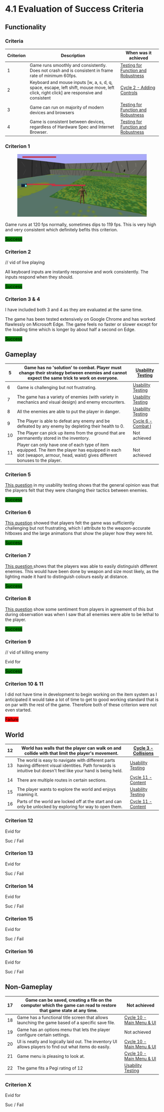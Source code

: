 # 4.1 Evaluation of Success Criteria

## Functionality

### Criteria

| Criterion | Description                                                                                                                              | When was it achieved                                                  |
| --------- | ---------------------------------------------------------------------------------------------------------------------------------------- | --------------------------------------------------------------------- |
| 1         | Game runs smoothly and consistently. Does not crash and is consistent in frame rate of minimum 60fps.                                    | [Testing for Function and Robustness](../3-testing/3.1-robustness.md) |
| 2         | Keyboard and mouse inputs \[w, a, s, d, q, space, escape, left shift, mouse move, left click, right click] are responsive and consistent | [Cycle 2 - Adding Controls](../design-and-development/cycle-1-2.md)   |
| 3         | Game can run on majority of modern devices and browsers                                                                                  | [Testing for Function and Robustness](../3-testing/3.1-robustness.md) |
| 4         | Game is consistent between devices, regardless of Hardware Spec and Internet Browser.                                                    | [Testing for Function and Robustness](../3-testing/3.1-robustness.md) |

### Criterion 1

<figure><img src="../.gitbook/assets/image.png" alt=""><figcaption></figcaption></figure>

Game runs at 120 fps normally, sometimes dips to 119 fps. This is very high and very consistent which definitely befits this criterion.

<mark style="background-color:green;">Success</mark>

### Criterion 2

// vid of live playing

All keyboard inputs are instantly responsive and work consistently. The inputs respond when they should.

<mark style="background-color:green;">Success</mark>

### Criterion 3 & 4

I have included both 3 and 4 as they are evaluated at the same time.

The game has been tested extensively on Google Chrome and has worked flawlessly on Microsoft Edge. The game feels no faster or slower except for the loading time which is longer by about half a second on Edge.

<mark style="background-color:green;">Success</mark>

## Gameplay

| 5  | Game has no 'solution' to combat. Player must change their strategy between enemies and cannot expect the same trick to work on everyone.                                  | [Usability Testing](../3-testing/3.2-usability-testing.md#criterion-5) |
| -- | -------------------------------------------------------------------------------------------------------------------------------------------------------------------------- | ---------------------------------------------------------------------- |
| 6  | Game is challenging but not frustrating.                                                                                                                                   | [Usability Testing](../3-testing/3.2-usability-testing.md#criterion-6) |
| 7  | The game has a variety of enemies (with variety in mechanics and visual design) and enemy encounters.                                                                      | [Usability Testing](../3-testing/3.2-usability-testing.md#engaging)    |
| 8  | All the enemies are able to put the player in danger.                                                                                                                      | [Usability Testing](../3-testing/3.2-usability-testing.md#criterion-8) |
| 9  | The Player is able to defeat any enemy and be defeated by any enemy by depleting their health to 0.                                                                        | [Cycle 6 - Combat I](../design-and-development/cycle-1-6.md)           |
| 10 | The Player can pick up items from the ground that are permanently stored in the inventory.                                                                                 | Not achieved                                                           |
| 11 | Player can only have one of each type of item equipped. The item the player has equipped in each slot (weapon, armour, head, waist) gives different bonuses to the player. | Not achieved                                                           |

### Criterion 5

[This question](../3-testing/3.2-usability-testing.md#criterion-5) in my usability testing shows that the general opinion was that the players felt that they were changing their tactics between enemies.

<mark style="background-color:green;">Success</mark>

### Criterion 6

[This question](../3-testing/3.2-usability-testing.md#criterion-6) showed that players felt the game was sufficiently challenging but not frustrating, which I attribute to the weapon-accurate hitboxes and the large animations that show the player how they were hit.

<mark style="background-color:green;">Success</mark>

### Criterion 7

[This question ](../3-testing/3.2-usability-testing.md#engaging)shows that the players was able to easily distinguish different enemies. This would have been done by weapon and size most likely, as the lighting made it hard to distinguish colours easily at distance.&#x20;

<mark style="background-color:green;">Success</mark>

### Criterion 8

[This question](../3-testing/3.2-usability-testing.md#criterion-8) show some sentiment from players in agreement of this but during observation was when I saw that all enemies were able to be lethal to the player.

<mark style="background-color:green;">Success</mark>

### Criterion 9

// vid of killing enemy

Evid for

<mark style="background-color:green;">Success</mark>

### Criterion 10 & 11

I did not have time in development to begin working on the item system as I anticipated it would take a lot of time to get to good working standard that is on par with the rest of the game. Therefore both of these criterion were not even started.

<mark style="background-color:red;">Failure</mark>

## World

| 12 | World has walls that the player can walk on and collide with that limit the player's movement.                                                                   | [Cycle 3 - Collisions](../design-and-development/cycle-1-3.md)          |
| -- | ---------------------------------------------------------------------------------------------------------------------------------------------------------------- | ----------------------------------------------------------------------- |
| 13 | The world is easy to navigate with different parts having different visual identities. Path forwards is intuitive but doesn't feel like your hand is being held. | [Usability Testing](../3-testing/3.2-usability-testing.md#criterion-15) |
| 14 | There are multiple routes in certain sections.                                                                                                                   | [Cycle 11 - Content](../design-and-development/cycle-1-11.md)           |
| 15 | The player wants to explore the world and enjoys roaming it.                                                                                                     | [Usability Testing](../3-testing/3.2-usability-testing.md#criterion-15) |
| 16 | Parts of the world are locked off at the start and can only be unlocked by exploring for way to open them.                                                       | [Cycle 11 - Content](../design-and-development/cycle-1-11.md)           |

### Criterion 12



Evid for

Suc / Fail

### Criterion 13



Evid for

Suc / Fail

### Criterion 14



Evid for

Suc / Fail

### Criterion 15



Evid for

Suc / Fail

### Criterion 16



Evid for

Suc / Fail

## Non-Gameplay

| 17 | Game can be saved, creating a file on the computer which the game can read to restore that game state at any time. | Not achieved                                                            |
| -- | ------------------------------------------------------------------------------------------------------------------ | ----------------------------------------------------------------------- |
| 18 | Game has a functional title screen that allows launching the game based of a specific save file.                   | [Cycle 10 - Main Menu & UI](../design-and-development/cycle-1-10.md)    |
| 19 | Game has an options menu that lets the player configure certain settings.                                          | Not achieved                                                            |
| 20 | UI is neatly and logically laid out. The inventory UI allows players to find out what items do easily.             | [Cycle 10 - Main Menu & UI](../design-and-development/cycle-1-10.md)    |
| 21 | Game menu is pleasing to look at.                                                                                  | [Cycle 10 - Main Menu & UI](../design-and-development/cycle-1-10.md)    |
| 22 | The game fits a Pegi rating of 12                                                                                  | [Usability Testing](../3-testing/3.2-usability-testing.md#criterion-22) |

### Criterion X



Evid for

Suc / Fail
